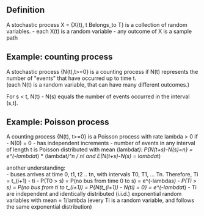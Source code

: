 Definition
--------------------

A stochastic process X = {X(t), t Belongs_to T} is a collection of random variables.
	- each X(t) is a random variable
	- any outcome of X is a sample path


Example: counting process
------------------------

A stochastic process {N(t),t>=0} is a counting process if N(t) represents the number of "events" that have occurred up to time t.  
(each N(t) is a random variable, that can have many different outcomes.)

For s < t, N(t) - N(s) equals the number of events occurred in the interval (s,t].

Example: Poisson process
----------------------------
A counting process {N(t), t>=0} is a Poisson process with rate lambda > 0 if
	- N(0) = 0
	- has independent increments
	- number of events in any interval of length t is Poisson distributed with mean (lambda*t): P{N(t+s)-N(s)=n} = e^(-lambda*t) * (lambda*t)^n / n! and E(N(t+s)-N(s) = lambda*t)

another understanding:  
	- buses arrives at time 0, t1, t2 .. tn, with intervals T0, T1, ... Tn. Therefore, Ti = t_(i+1) - ti 
	- P(T0 > s) = P(no bus from time 0 to s) = e^(-lambda*s)
	- P(Ti > s) = P(no bus from ti to t_(i+1)) = P{N(t_(i+1)) - N(ti) = 0} = e^(-lambda*t)
	- Ti are independent and identically distributed (i.i.d.) exponential random variables with mean = 1/lambda (every Ti is a random variable, and follows the same exponential distribution)
